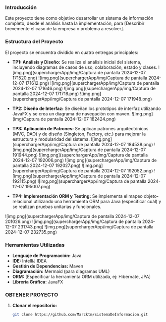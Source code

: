 ### Introducción

Este proyecto tiene como objetivo desarrollar un sistema de información completo, desde el análisis hasta la implementación, para [Describir brevemente el caso de la empresa o problema a resolver].

### Estructura del Proyecto

El proyecto se encuentra dividido en cuatro entregas principales:

* **TP1: Análisis y Diseño:** Se realiza el análisis inicial del sistema, incluyendo diagramas de casos de uso, colaboración, estado y clases.
![img.png](superchargerApp/img/Captura de pantalla 2024-12-07 171520.png)
![img.png](superchargerApp/img/Captura de pantalla 2024-12-07 171612.png)
![img.png](superchargerApp/img/Captura de pantalla 2024-12-07 171646.png)
![img.png](superchargerApp/img/Captura de pantalla 2024-12-07 171718.png)
![img.png](superchargerApp/img/Captura de pantalla 2024-12-07 171948.png)
* **TP2: Diseño de Interfaz:** Se diseñan los prototipos de interfaz utilizando JavaFX y se crea un diagrama de navegación con maven.
  ![img.png](img/Captura de pantalla 2024-12-07 182424.png)
* **TP3: Aplicación de Patrones:** Se aplican patrones arquitectónicos (MVC, DAO) y de diseño (Singleton, Factory, etc.) para mejorar la estructura y modularidad del sistema.
  ![img.png](superchargerApp/img/Captura de pantalla 2024-12-07 184538.png)
  ![img.png](superchargerApp/img/Captura de pantalla 2024-12-07 191944.png)
  ![img.png](superchargerApp/img/Captura de pantalla 2024-12-07 192006.png)
  ![img.png](superchargerApp/img/Captura de pantalla 2024-12-07 192027.png)
  ![img.png](superchargerApp/img/Captura de pantalla 2024-12-07 192052.png)
  ![img.png](superchargerApp/img/Captura de pantalla 2024-12-07 192115.png)
  ![img.png](superchargerApp/img/Captura de pantalla 2024-12-07 195007.png)

* **TP4: Implementación ORM y Testing:** Se implementa el mapeo objeto-relacional utilizando una herramienta ORM para Java (especificar cuál) y se realizan pruebas unitarias y funcionales.

![img.png](superchargerApp/img/Captura de pantalla 2024-12-07 201026.png)
![img.png](superchargerApp/img/Captura de pantalla 2024-12-07 231743.png)
![img.png](superchargerApp/img/Captura de pantalla 2024-12-07 232735.png)

### Herramientas Utilizadas

* **Lenguaje de Programación:** Java
* **IDE:** IntelliJ IDEA
* **Gestión de Dependencias:** Maven
* **Diagramación:** Mermaid (para diagramas UML)
* **ORM:** [Especificar la herramienta ORM utilizada, ej: Hibernate, JPA]
* **Librería Gráfica:** JavaFX


### OBTENER PROYECTO

1. **Clonar el repositorio:**
   ```bash
   git clone https://github.com/Marcktm/sistemaDeInformacion.git
